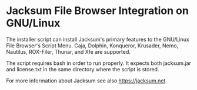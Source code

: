 # Jacksum File Browser Integration on GNU/Linux

The installer script can install Jacksum's primary features to the GNU/Linux File Browser's Script Menu.
Caja, Dolphin, Konqueror, Krusader, Nemo, Nautilus, ROX-Filer, Thunar, and Xfe are supported.

The script requires bash in order to run properly.
It expects both jacksum.jar and license.txt in the same directory where the script is stored.

For more information about Jacksum see also https://jacksum.net
